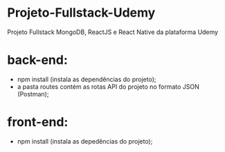 # Projeto-Fullstack-Udemy
Projeto Fullstack MongoDB, ReactJS e React Native da plataforma Udemy

# back-end:
- npm install (instala as dependências do projeto);
- a pasta routes contém as rotas API do projeto no formato JSON (Postman);

# front-end:
- npm install (instala as depedências do projeto);
